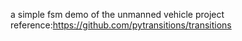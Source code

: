 a simple fsm demo of the unmanned vehicle project
reference:https://github.com/pytransitions/transitions 

